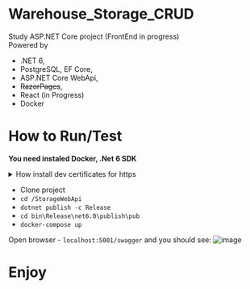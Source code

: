 # Warehouse_Storage_CRUD
Study ASP.NET Core project (FrontEnd in progress) <br/>
Powered by 
- .NET 6,
- PostgreSQL, EF Core,
- ASP.NET Core WebApi,
- ~~RazorPages~~,
- React (in Progress)
- Docker

# How to Run/Test
**You need instaled Docker, .Net 6 SDK**
<details><summary>How install dev certificates for https</summary>
<p>

####   see ```StorageWebApi/docker-compose.yml``` for more info

####  simple way -

```
  dotnet dev-certs https -ep %USERPROFILE%\.aspnet\https\aspnetapp.pfx -p { password here }
  dotnet dev-certs https --trust
```

</p>
</details>

 - Clone project
 - ```cd /StorageWebApi```
 - ```dotnet publish -c Release```
 - ```cd bin\Release\net6.0\publish\pub```
 - ```docker-compose up```
 
 Open browser - ```localhost:5001/swagger``` and you should see:
 ![image](https://user-images.githubusercontent.com/36087533/199022508-ee7071aa-785b-4c79-9295-c667ecf3712e.png)

# Enjoy
